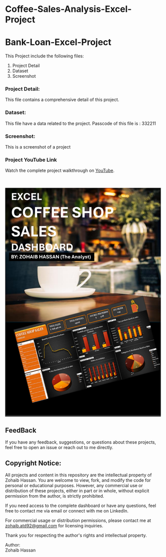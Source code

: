 # Coffee-Sales-Analysis-Excel-Project
# Bank-Loan-Excel-Project
This Project include the following files: <br>
1.	Project Detail <br>
2.	Dataset <br>
3.	Screenshot <br>

### Project Detail: 
This file contains a comprehensive detail of this project.

### Dataset:
This file have a data related to the project. Passcode of this file is : 332211

### Screenshot:
This is a screenshot of a project 

### Project YouTube Link

Watch the complete project walkthrough on [YouTube](https://youtu.be/fvG0LWeUOeM).

<br> <br>
![Alt Text](screenshot.png)

## FeedBack
If you have any feedback, suggestions, or questions about these projects, feel free to open an issue or reach out to me directly.

## Copyright Notice: 

All projects and content in this repository are the intellectual property of Zohaib Hassan. You are welcome to view, fork, and modify the code for personal or educational purposes. However, any commercial use or distribution of these projects, either in part or in whole, without explicit permission from the author, is strictly prohibited.

If you need access to the complete dashboard or have any questions, feel free to contact me via email or connect with me on LinkedIn.

For commercial usage or distribution permissions, please contact me at zohaib.atd92@gmail.com for licensing inquiries.

Thank you for respecting the author's rights and intellectual property.

Author: <br>
Zohaib Hassan
